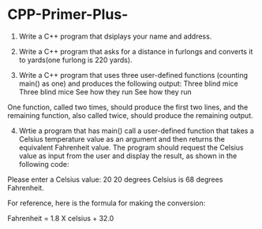 # CPP-Primer-Plus-
1. Write a C++ program that dsiplays your name and address.

2. Write a C++ program that asks for a distance in furlongs and converts it to yards(one furlong is 220 yards).

3. Write a C++ program that uses three user-defined functions (counting main() as one) and produces the following output:
Three blind mice
Three blind mice
See how they run
See how they run

One function, called two times, should produce the first two lines, and the remaining function, also called twice, should produce the remaining output.

4. Wrtie a program that has main() call a user-defined function that takes a Celsius temperature value as an argument and then returns the equivalent Fahrenheit value. The program should request the Celsius value as input from the user and display the result, as shown in the following code:

Please enter a Celsius value: 20
20 degrees Celsius is 68 degrees Fahrenheit.

For reference, here is the formula for making the conversion:

Fahrenheit = 1.8 X celsius + 32.0

